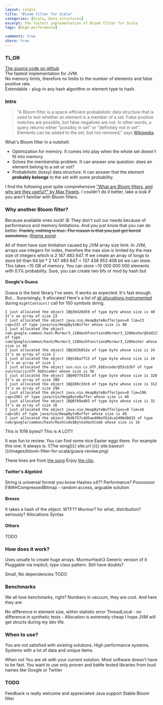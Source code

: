 ```yaml
---
layout: single
title: "Bloom filter for Scala"
categories: [Scala, Data structures]
excerpt: The fastest implementation of Bloom filter for Scala
tags: [High-performance]

comments: true
share: true
---
```



### TL;DR

[The source code on github][github-source]  
The fastest implementation for JVM.  
No memory limits, therefore no limits to the number of elements and false positive rate.  
Extendable - plug-in any hash algorithm or element type to hash.  

### Intro

>"A Bloom filter is a space-efficient probabilistic data structure that is used to test whether an element is a member of a set. False positive matches are possible, but false negatives are not. In other words, a query returns either "possibly in set" or "definitely not in set". Elements can be added to the set, but not removed," says [Wikipedia][wiki-bloom-filter].

What's Bloom filter in a nutshell:

- Optimization for memory. It comes into play when the whole set doesn't fit into memory.
- Solves the membership problem. It can answer one question: does an element belong to a set or not?
- Probabilistic (lossy) data structure. It can answer that the element **probably belongs** to the set with some probability.

I find the following post quite comprehensive ["What are Bloom filters, and why are they useful?" by Max Pagels][sc5-bloom-filter]. I couldn't do it better, take a look if you aren't familiar with Bloom filters.


### Why another Bloom filter?

Because available ones suck! :rage: They don't suit our needs because of performance and memory limitations. And you just know that you can do better. ~~Frankly, nothing is true. The reason is that you just get bored sometimes.~~ [(theme song)][youtube-bored]

All of them have size limitation caused by JVM array size limit. In JVM, arrays use integers for index, therefore the max size is limited by the max size of integers which is 2 147 483 647. If we create an array of longs to store bit than 64 bit * 2 147 483 647 = 137 438 953 408 bit we can store. This takes ~15 GB of memory. You can store ~10 000 000 000 elements with 0.1% probability.
Sure, you can create two bfs or mod by hash but


#### Google's Guava

Guava is the best library I've seen. It works as expected. It's fast enough.
But... Surprisingly, It allocates!
Here's a list of [all allocations instrumented][github-allocation-instrumenter] during `mightContain()` call for 100 symbols string.

```
I just allocated the object [B@39420d59 of type byte whose size is 40 It's an array of size 23
I just allocated the object java.nio.HeapByteBuffer[pos=0 lim=23 cap=23] of type java/nio/HeapByteBuffer whose size is 48
I just allocated the object com.google.common.hash.Murmur3_128HashFunction$Murmur3_128Hasher@5dd227b7 of type com/google/common/hash/Murmur3_128HashFunction$Murmur3_128Hasher whose size is 48
I just allocated the object [B@3d3b852e of type byte whose size is 24 It's an array of size 1
I just allocated the object [B@14ba7f15 of type byte whose size is 24 It's an array of size 1
I just allocated the object sun.nio.cs.UTF_8$Encoder@55cb3b7 of type sun/nio/cs/UTF_8$Encoder whose size is 56
I just allocated the object [B@497fd334 of type byte whose size is 320 It's an array of size 300
I just allocated the object [B@280c3dc0 of type byte whose size is 312 It's an array of size 296
I just allocated the object java.nio.HeapByteBuffer[pos=0 lim=296 cap=296] of type java/nio/HeapByteBuffer whose size is 48
I just allocated the object [B@6f89ad03 of type byte whose size is 32 It's an array of size 16
I just allocated the object java.nio.HeapByteBuffer[pos=0 lim=16 cap=16] of type java/nio/HeapByteBuffer whose size is 48
I just allocated the object 36db757cdd5ae408ef61dca2406d0d35 of type com/google/common/hash/HashCode$BytesHashCode whose size is 16
```

This is 1016 bytes!! This is A LOT!!

It was fun to review. You can find some nice Easter eggs there. For example this one. It always is.
![The song]({{ site.url }}{{ site.baseurl }}/images/bloom-filter-for-scala/guava-review.png)

These lines are from [the song][wiki-opp]
Enjoy [the clip:][youtube-opp]

#### Twitter's Algebird

String is universal format you know
Hashes x4??
Performance? Pooooooor
EWAHCompressedBitmap - random access, arguable solution


#### Breeze
It takes a hash of the object. WTF?? Murmur? for what, distribution? seriously?
Allocations
Syntax

#### Others

TODO

### How does it work?

Uses unsafe to create huge arrays.
MurmurHash3
Generic version of it
Pluggable via implicit, type class pattern.
Still have doubts?

Small, No dependencies TODO

### Benchmarks

We all love benchmarks, right? Numbers in vacuum, they are cool. And here they are:

No difference in element size, within statistic error
ThreadLocal - no difference in synthetic tests - Allocation is extremely cheap
I hope JVM will get structs during my dev life.


### When to use?

You are not satisfied with existing solutions.
High performance systems.
Systems with a lot of data and unique items.


When not
You are ok with your current solution. Most software doesn’t have to be fast.
You want to use only proven and battle tested libraries from loud names like Google or Twitter


### TODO

Feedback is really welcome and appreciated
Java support
Stable Bloom filter

  [github-source]: https://github.com/alexandrnikitin/bloom-filter-scala
  [youtube-bored]: https://www.youtube.com/watch?v=-WdYo3WlETY
  [wiki-bloom-filter]: https://en.wikipedia.org/wiki/Bloom_filter
  [sc5-bloom-filter]: https://sc5.io/posts/what-are-bloom-filters-and-why-are-they-useful/
  [github-allocation-instrumenter]: https://github.com/google/allocation-instrumenter
  [youtube-opp]: https://www.youtube.com/watch?v=6xGuGSDsDrM
  [wiki-opp]: https://en.wikipedia.org/wiki/O.P.P._(song)
